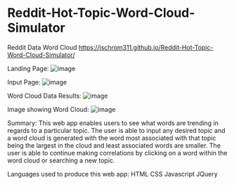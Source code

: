 # Reddit-Hot-Topic-Word-Cloud-Simulator
Reddit Data Word Cloud
https://jschrom311.github.io/Reddit-Hot-Topic-Word-Cloud-Simulator/

Landing Page:
![image](https://user-images.githubusercontent.com/35700801/40722162-2e9b38d8-63e1-11e8-8926-871be42bc33a.png)

Input Page:
![image](https://user-images.githubusercontent.com/35700801/40722179-3c00bd40-63e1-11e8-8fff-59f02f5ebe77.png)

Word Cloud Data Results:
![image](https://user-images.githubusercontent.com/35700801/40722200-4cd08786-63e1-11e8-9ab7-296261c78430.png)

Image showing Word Cloud:
![image](https://user-images.githubusercontent.com/35700801/40722235-66c44bd2-63e1-11e8-9ffe-7eca13a8b14c.png)

Summary:
This web app enables users to see what words are trending in regards to a particular topic.  The user is able to input any desired topic and a word cloud is generated with the word most associated with that topic being the largest in the cloud and least associated words are smaller.  The user is able to continue making correlations by clicking on a word within the word cloud or searching a new topic.

Languages used to produce this web app:
HTML
CSS
Javascript
JQuery
